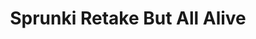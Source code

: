 ---
slug: sprunki-retake-but-all-alive-2146
title: Sprunki Retake But All Alive
description: "Sprunki Retake But All Alive is an exciting online game. Play for free directly in your browser!"
icon: /images/popular_mods/Sprunki Retake But All Alive.png
url: https://wowtbc.net/sprunkin/retake-all-alive/index.html
previewImage: /images/popular_mods/Sprunki Retake But All Alive.png
type: popular mods

# SEO配置
seo:
  title: "Sprunki Retake But All Alive - Play Free Online Game | Fun Browser Games"
  description: "Sprunki Retake But All Alive - Play this fun online game for free in your browser. No download required!"
  ogImage: "/images/popular_mods/Sprunki Retake But All Alive.png"
  keywords: "sprunki-retake-but-all-alive-2146, online game, browser game, free game, popular mods game, play online"

videoUrls:
  - https://www.youtube.com/embed/example1
  - https://www.youtube.com/embed/example2

whyPlay:
  title: "Why Play Sprunki Retake But All Alive?"
  items:
    - "Immersive Gameplay: Sprunki Retake But All Alive offers an engaging and immersive gaming experience that will keep you entertained for hours"
    - "Challenging Levels: Test your skills with increasingly difficult challenges and obstacles"
    - "Beautiful Graphics: Enjoy stunning visuals and smooth animations that bring the game world to life"
    - "Regular Updates: New content and features are added regularly to keep the game fresh and exciting"
    - "Free to Play: Experience all the fun without spending a penny"
    - "Community Features: Connect with other players, share strategies, and compete for high scores"
    - "Cross-Platform: Play on any device with a web browser, no downloads required"

features:
  title: "Key Features of Sprunki Retake But All Alive"
  image: "/images/popular_mods/Sprunki Retake But All Alive.png"
  items:
    - "Intuitive Controls: Easy to learn controls make Sprunki Retake But All Alive accessible for players of all skill levels"
    - "Multiple Game Modes: Enjoy various gameplay options that provide different challenges and experiences"
    - "Character Customization: Personalize your gaming experience with unique characters and items"
    - "Achievement System: Complete special tasks to earn rewards and recognition"
    - "Leaderboards: Compete with players worldwide and see who can achieve the highest scores"

characteristics:
  title: "Game Characteristics"
  image: "/images/popular_mods/Sprunki Retake But All Alive.png"
  items:
    - "Genre: Popular mods game with elements of strategy and skill"
    - "Difficulty: Suitable for both casual gamers and those seeking a challenge"
    - "Play Time: Quick sessions or extended gameplay, depending on your preference"
    - "Art Style: Vibrant and engaging visuals that enhance the gaming experience"
    - "Sound Design: Immersive audio that complements the gameplay perfectly"

info: "Sprunki Retake But All Alive is an exciting online game that offers players a unique and engaging gaming experience. With its intuitive controls, stunning visuals, and challenging gameplay, Sprunki Retake But All Alive provides hours of entertainment for players of all ages and skill levels. Whether you're looking for a quick gaming session during a break or an extended play session, Sprunki Retake But All Alive delivers an immersive experience that will keep you coming back for more. The game features multiple levels of increasing difficulty, ensuring that players are constantly challenged as they progress. With regular updates adding new content and features, Sprunki Retake But All Alive remains fresh and exciting, providing endless entertainment options for its growing community of players."

howToPlayIntro: "Welcome to Sprunki Retake But All Alive! This guide will walk you through the basics and help you master the game. Whether you're a beginner or looking to improve your skills, these tips and instructions will enhance your gaming experience."

howToPlaySteps:
  - title: "Getting Started"
    description: "Begin your Sprunki Retake But All Alive adventure by familiarizing yourself with the controls. Use your keyboard or mouse to navigate through the game interface. The tutorial will guide you through the basic mechanics and help you understand the objectives."
  - title: "Understanding the Objectives"
    description: "In Sprunki Retake But All Alive, your main goal is to progress through levels by completing specific objectives. Each level presents unique challenges that require different strategies and approaches."
  - title: "Mastering the Controls"
    description: "Practice using the controls to improve your precision and reaction time. Sprunki Retake But All Alive requires quick reflexes and strategic thinking to overcome obstacles and defeat opponents."
  - title: "Utilizing Power-ups"
    description: "Collect power-ups throughout the game to enhance your abilities and overcome difficult challenges. Each power-up offers unique advantages that can be crucial for success."
  - title: "Developing Strategies"
    description: "As you progress in Sprunki Retake But All Alive, develop effective strategies for different scenarios. Analyze patterns, anticipate challenges, and adapt your approach to maximize your performance."

faq:
  title: "Frequently Asked Questions about Sprunki Retake But All Alive"
  items:
    - question: "Is Sprunki Retake But All Alive free to play?"
      answer: "Yes, Sprunki Retake But All Alive is completely free to play directly in your web browser. No downloads or purchases are required to enjoy the full game experience."
    - question: "Can I play Sprunki Retake But All Alive on mobile devices?"
      answer: "Yes, Sprunki Retake But All Alive is optimized for both desktop and mobile play. You can enjoy the game on any device with a web browser and internet connection."
    - question: "Are there any in-game purchases?"
      answer: "While Sprunki Retake But All Alive is free to play, there may be optional in-game purchases available for cosmetic items or additional features that don't affect core gameplay."
    - question: "How often is Sprunki Retake But All Alive updated?"
      answer: "The developers regularly update Sprunki Retake But All Alive with new content, features, and improvements based on player feedback and game performance."
    - question: "Can I play Sprunki Retake But All Alive offline?"
      answer: "Currently, Sprunki Retake But All Alive requires an internet connection to play as it's a browser-based online game."
    - question: "Is Sprunki Retake But All Alive suitable for children?"
      answer: "Yes, Sprunki Retake But All Alive is designed to be family-friendly and suitable for players of all ages."
    - question: "How do I report bugs or issues?"
      answer: "If you encounter any problems while playing Sprunki Retake But All Alive, you can report them through the game's support page or contact the developers directly through their website."
    - question: "Still Have Questions?"
      answer: "If you have additional questions about Sprunki Retake But All Alive that aren't covered in this FAQ, please visit our support center or contact our customer service team for assistance."
---